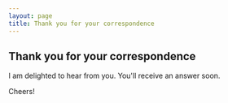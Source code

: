 ```yaml
---
layout: page
title: Thank you for your correspondence
---
```

## Thank you for your correspondence
I am delighted to hear from you. You'll receive an answer soon.

Cheers!
